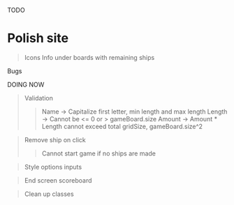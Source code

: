 TODO

# Polish site
> Icons
> Info under boards with remaining ships

Bugs

DOING NOW

> Validation
>> Name -> Capitalize first letter, min length and max length
>> Length -> Cannot be <= 0 or > gameBoard.size
>> Amount -> Amount * Length cannot exceed total gridSize, gameBoard.size^2

> Remove ship on click
>> Cannot start game if no ships are made

> Style options inputs

> End screen scoreboard

> Clean up classes